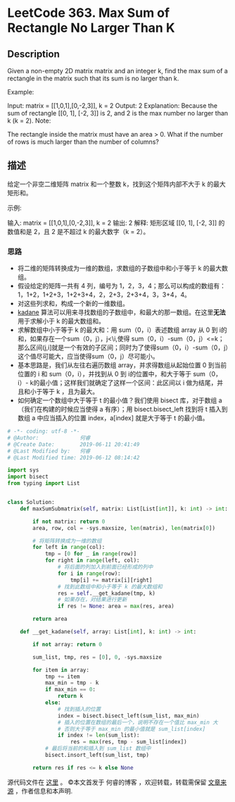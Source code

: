 # LeetCode 363. Max Sum of Rectangle No Larger Than K

## Description

Given a non-empty 2D matrix matrix and an integer k, find the max sum of a rectangle in the matrix such that its sum is no larger than k.

Example:

Input: matrix = \[\[1,0,1],\[0,-2,3]], k = 2
Output: 2 
Explanation: Because the sum of rectangle \[\[0, 1], \[-2, 3]] is 2,
             and 2 is the max number no larger than k (k = 2).
Note:

The rectangle inside the matrix must have an area > 0.
What if the number of rows is much larger than the number of columns?

## 描述

给定一个非空二维矩阵 matrix 和一个整数 k，找到这个矩阵内部不大于 k 的最大矩形和。

示例:

输入: matrix = \[\[1,0,1],\[0,-2,3]], k = 2
输出: 2 
解释: 矩形区域 \[\[0, 1], \[-2, 3]] 的数值和是 2，且 2 是不超过 k 的最大数字（k = 2）。

### 思路

* 将二维的矩阵转换成为一维的数组，求数组的子数组中和小于等于 k 的最大数组。
* 假设给定的矩阵一共有 4 列，编号为 1，2，3，4；那么可以构成的数组有：1，1+2，1+2+3，1+2+3+4，2，2+3，2+3+4，3，3+4，4。
* 对这些列求和，构成一个新的一维数组。
* [kadane](https://en.wikipedia.org/wiki/Maximum_subarray_problem) 算法可以用来寻找数组的子数组中，和最大的那一数组。在这里**无法**用于求解小于 k 的最大数组和。
* 求解数组中小于等于 k 的最大和：用 sum（0，i）表述数组 array 从 0 到 i的和，如果存在一个sum（0，j），j<\i,使得 sum（0，i）-sum（0，j）<=k；那么区间(j,i]就是一个有效的子区间；同时为了使得sum（0，i）-sum（0，j）这个值尽可能大，应当使得sum（0，j）尽可能小。
* 基本思路是，我们从左往右遍历数组 array，并求得数组从起始位置 0 到当前位置的 i 和 sum（0，i），并找到从 0 到 i的位置中，和大于等于 sum（0，i）- k的最小值；这样我们就确定了这样一个区间：此区间以 i 做为结尾，并且和小于等于 k ，且为最大。
* 如何确定一个数组中大于等于 t 的最小值？我们使用 bisect 库，对于数组 a（我们在构建的时候应当使得 a 有序）；用 bisect.bisect_left 找到将 t 插入到数组 a 中应当插入的位置 index，a\[index] 就是大于等于 t 的最小值。

```py
# -*- coding: utf-8 -*-
# @Author:             何睿
# @Create Date:        2019-06-11 20:41:49
# @Last Modified by:   何睿
# @Last Modified time: 2019-06-12 08:14:42

import sys
import bisect
from typing import List


class Solution:
    def maxSumSubmatrix(self, matrix: List[List[int]], k: int) -> int:

        if not matrix: return 0
        area, row, col = -sys.maxsize, len(matrix), len(matrix[0])

        # 将矩阵转换成为一维的数组
        for left in range(col):
            tmp = [0 for _ in range(row)]
            for right in range(left, col):
                # 将后面的列加入到前面已经形成的列中
                for i in range(row):
                    tmp[i] += matrix[i][right]
                # 找到此数组中和小于等于 k 的最大数组和
                res = self.__get_kadane(tmp, k)
                # 如果存在，对结果进行更新
                if res != None: area = max(res, area)

        return area

    def __get_kadane(self, array: List[int], k: int) -> int:

        if not array: return 0

        sum_list, tmp, res = [0], 0, -sys.maxsize

        for item in array:
            tmp += item
            max_min = tmp - k
            if max_min == 0:
                return k
            else:
                # 找到插入的位置
                index = bisect.bisect_left(sum_list, max_min)
                # 插入的位置在数组的最后一个，说明不存在一个值比 max_min 大
                # 否则大于等于 max_min 的最小值就是 sum_list[index]
                if index != len(sum_list):
                    res = max(res, tmp - sum_list[index])
            # 最后将当前的和插入到 sum_list 数组中
            bisect.insort_left(sum_list, tmp)

        return res if res <= k else None
```
源代码文件在 [这里](https://github.com/ruicore/Algorithm/blob/master/LeetCode/2019-06-11-363-Max-Sum-of-Rectangle-No-Larger-Than-K.py) 。
©本文首发于 何睿的博客 ，欢迎转载，转载需保留 [文章来源](https://www.ruicore.cn/leetcode-363-max-sum-of-rectangle-no-larger-than-k/) ，作者信息和本声明.
